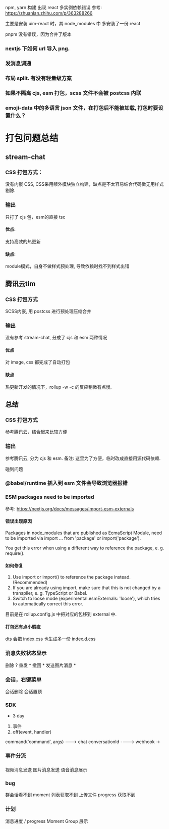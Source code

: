 

npm, yarn 构建
出现 react 多实例依赖错误
参考: https://zhuanlan.zhihu.com/p/363288266

主要是安装 uim-react 时，其 node_modules 中 多安装了一份 react

pnpm 没有错误，因为合并了版本


### nextjs 下如何 url 导入 png.


### 发消息调通

### 布局 split. 有没有轻量级方案


### 如果不隔离 cjs, esm 打包，scss 文件不会被 postcss 内联


### emoji-data 中的多语言 json 文件，在打包后不能被加载, 打包时要设置什么？




# 打包问题总结

## stream-chat 
### CSS 打包方式：
没有内嵌 CSS, CSS采用额外模块独立构建，缺点是不太容易结合代码做无用样式剔除.

### 输出
只打了 cjs 包，esm的直接 tsc
#### 优点:
支持高效的热更新

#### 缺点:
module模式，自身不做样式预处理, 导致依赖时找不到样式出错

## 腾讯云tim
### CSS 打包方式
SCSS内嵌, 用 postcss 进行预处理压缩合并

### 输出
没有参考 stream-chat, 分成了 cjs 和 esm 两种情况

#### 优点
对 image, css 都完成了自动打包

#### 缺点
热更新开发的情况下，rollup -w -c 的反应稍微有点慢. 


## 总结
### CSS 打包方式
参考腾讯云，结合起来比较方便

### 输出
参考腾讯云, 分为 cjs 和 esm.
备注: 这里为了方便，临时改成直接用源代码依赖.


碰到问题
### @babel/runtime 插入到 esm 文件会导致浏览器报错



### ESM packages need to be imported
参考: https://nextjs.org/docs/messages/import-esm-externals
#### 错误出现原因
Packages in node_modules that are published as EcmaScript Module, need to be imported via import ... from 'package' or import('package').

You get this error when using a different way to reference the package, e. g. require().

#### 如何修复
1. Use import or import() to reference the package instead. (Recommended)
2. If you are already using import, make sure that this is not changed by a transpiler, e. g. TypeScript or Babel.
3. Switch to loose mode (experimental.esmExternals: 'loose'), which tries to automatically correct this error.

目前是在 rollup.config.js 中把对应的包移到 external 中.


#### 打包还有点小瑕疵
dts 会把 index.css 也生成多一份 index.d.css



### 消息失败状态显示

删除 ?
重发 *
撤回 *
发送图片消息 *


### 会话，右键菜单
会话删除
会话置顶


### SDK
- 3 day
1. 事件
2. off(event, handler)


command('command', args) ---> chat 
conversationId
----> webhook -> 

### 事件分流


### 
视频消息发送
图片消息发送
语音消息展示

### bug
群会话看不到
moment 列表获取不到
上传文件 progress 获取不到

### 计划
消息进度 / progress
Moment
Group 展示